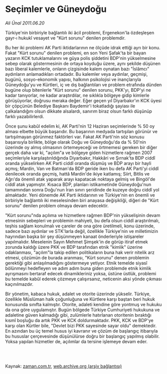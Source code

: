# Seçimler ve Güneydoğu

*Ali Ünal 2011.06.20*

<td class="columnist-detail">
<p>Türkiye'nin birbiriyle bağlantılı iki âcil problemi, Ergenekon'la özdeşleşen gayr-ı hukukî vesayet ve "Kürt sorunu" denilen problemdir.</p>
<p>
<div id="haberMetinDiv">
<p>Bu her iki problemi AK Parti iktidarlarının ne ölçüde idrak ettiği ayrı bir konu. Fakat "Kürt sorunu" denilen problemi, en son Yeni Şafak'ta bir bayan yazarın KCK tutuklamalarını ve güya polis şiddetini BDP'nin yükselmesine sebep olarak göstermesinin de ortaya koyduğu üzere, aynı şekilde düşünen bazı liberal kalemlerle, onların çizgisinde kalem oynatan bazı "İslâmcı" aydınların anlamadıkları ortadadır. Bu kalemler veya aydınlar, geçmişi, bugünü, sosyo-ekonomik yapısı, halkının psikolojisi ve inançlarıyla Güneydoğu'yu ve Kürtleri, iç ve dış bağlantıları ve problem etrafında dünden bugüne olup bitenlerle "Kürt sorunu" denilen sorunu, PKK'yı, BDP'yi ne kadar tanıyorlar, ne kadar araştırdılar, ne sıklıkla bölgeye gidip kimlerle görüşüyorlar, doğrusu meraka değer. Eğer geçen yıl Diyarbakır'ın KCK üyesi bir çöpçünün Belediye Başkanı Baydemir'i tokatladığı şayiası ile çalkalandığını olsun dikkate alsalardı, sanırım biraz olsun farklı düşünüp farklı yazabilirlerdi.
<p>Önce şunu kabûl edelim ki, AK Parti'nin 12 Haziran seçimlerinde % 50 oy alması elbette büyük başarıdır. Bu başarının medyada tartışılan görünür ve tartışılmayan görünmez faktörleri var. Fakat AK Parti'nin söz konusu başarısıyla birlikte, bölge olarak Doğu ve Güneydoğu'da da % 50'nin üzerinde oy almış olmasının örtemeyeceği ve örtmemesi gereken bir diğer gerçek daha var ki, "açılım"a ve bölgeye giden hizmetlere rağmen 2007 seçimleriyle karşılaştırıldığında Diyarbakır, Hakkâri ve Şırnak'ta BDP ciddî oranda yükselirken AK Parti ciddî oranda düşmüş ve BDP arayı bir hayli açmış; Mardin, Van ve Batman'da BDP geride iken bu defa AK Parti'yi ciddî denilecek oranda geçmiş, hattâ Mardin'de ikiye katlamış; Siirt, Bitlis ve Ağrı'da önemli atak yaparak arayı kapatacak noktaya gelmiş ve Bingöl'de ciddî atak yapmıştır. Kısaca BDP, planları istikametinde Güneydoğu'nun tamamından sonra Doğu'nun İran sınırı şeridinde de kuzeye doğru ciddî yol almaktadır. Yeni dönemde AK Parti iktidarının ve Türkiye'nin en önemli ve birbiriyle bağlantılı iki meselesinden biri anayasa değişikliği, diğeri de "Kürt sorunu" denilen problem olmaya devam edecektir.
<p>"Kürt sorunu"nda açılıma ve hizmetlere rağmen BDP'nin yükselişinin devam etmesinin sebepleri ve problemin mahiyeti, bu defa olsun ciddî araştırılmalı, teşhis sağlam konulmalı ve çareler de ona göre üretilmeli, konu üzerinde, sadece bazı aydınlar ve STK'larla değil, özellikle Türkiye'nin ve milletimizin hayrından başka bir şey düşünmeyen kanaat önderleriyle istişareler yapılmalıdır. Meselenin Sayın Mehmet Şimşek'in de görüp itiraf etmek zorunda kaldığı üzere PKK ve BDP tarafından etnik "kimlik" üzerine odaklanması, "açılım"la takip edilen politikaların buna hak verir nitelik arz etmesi, çözümün de burada aranması, "Kürt sorunu" denen problemin gerektiği gibi anlaşılmadığını göstermeye yetiyor. Etnik temelde siyasî bölünmeyi hedefleyen ve adım adım buna giden problemde etnik kimlik ayrışmasını bertaraf edecek dinamikleriniz yoksa, üstüne üstlük, problemi bu temelde kabûl ederek çözmeye çalışırsanız, neticenin aksi yönde çıkması kaçınılmazdır.
<p>Bir yönetim, kabaca hukuk, adalet ve otorite üzerinde yükselir. Türkiye, özellikle Müslüman halk çoğunluğuna ve Kürtlere karşı baştan beri hukuk konusunda sınıfta kalmıştır. Otorite, adaleti kendine göre yontmuş ve hukuku da ona göre uygulamıştır. Bugün bölgede Türkiye Cumhuriyeti hukukuna ve adaletine güven kalmadığı gibi, zulümlerle hatırlanan otoritenin bıraktığı kısmî boşluğu da artık PKK ve KCK doldurmaktadır. PKK, KCK ve BDP'ye karşı olan Kürtler bile, "Devlet bizi PKK sayesinde sayar oldu" demektedir. En azından bu üç temel husus iyi kavranır ve çözüm de başlangıç itibarıyla bu hususlar çerçevesinde düşünülürse doğru bir başlangıç yapılmış olabilir. Yoksa yapılan hizmetler de, açılımlar da tersine işlemeye devam eder. </p></p></p></p></div>
</p>


<p><br>
		 </br></p></td>

Kaynak: [zaman.com.tr](http://zaman.com.tr/yazar.do?yazino=1148785), [web.archive.org (arşiv bağlantısı)](http://web.archive.org/web/20110824155007/http://zaman.com.tr:80/yazar.do?yazino=1148785)
